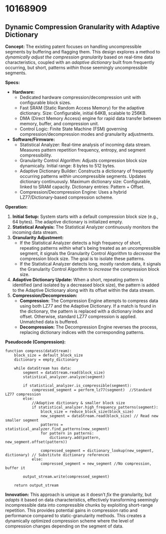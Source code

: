 # 10168909

## Dynamic Compression Granularity with Adaptive Dictionary

**Concept:** The existing patent focuses on handling uncompressible segments by buffering and flagging them. This design explores a method to *dynamically adjust the compression granularity* based on real-time data characteristics, coupled with an *adaptive dictionary* built from frequently occurring, but short, patterns *within* those seemingly uncompressible segments.

**Specs:**

*   **Hardware:**
    *   Dedicated hardware compression/decompression unit with configurable block sizes.
    *   Fast SRAM (Static Random Access Memory) for the adaptive dictionary. Size: Configurable, initial 64KB, scalable to 256KB.
    *   DMA (Direct Memory Access) engine for rapid data transfer between memory, buffer, and compression unit.
    *   Control Logic: Finite State Machine (FSM) governing compression/decompression modes and granularity adjustments.
*   **Software/Firmware:**
    *   Statistical Analyzer: Real-time analysis of incoming data stream. Measures pattern repetition frequency, entropy, and segment compressibility.
    *   Granularity Control Algorithm:  Adjusts compression block size dynamically. Initial range: 8 bytes to 512 bytes.
    *   Adaptive Dictionary Builder: Constructs a dictionary of frequently occurring patterns *within* uncompressible segments. Updates dictionary continuously.  Maximum dictionary size: Configurable, linked to SRAM capacity.  Dictionary entries: Pattern + Offset.
    *   Compression/Decompression Engine: Uses a hybrid LZ77/Dictionary-based compression scheme.

**Operation:**

1.  **Initial Setup:** System starts with a default compression block size (e.g., 64 bytes). The adaptive dictionary is initialized empty.
2.  **Statistical Analysis:**  The Statistical Analyzer continuously monitors the incoming data stream.
3.  **Granularity Adjustment:**
    *   If the Statistical Analyzer detects a high frequency of short, repeating patterns *within* what's being treated as an uncompressible segment, it signals the Granularity Control Algorithm to *decrease* the compression block size.  The goal is to isolate these patterns.
    *   If the Statistical Analyzer detects long, mostly random data, it signals the Granularity Control Algorithm to *increase* the compression block size.
4.  **Adaptive Dictionary Update:** When a short, repeating pattern is identified (and isolated by a decreased block size), the pattern is added to the Adaptive Dictionary along with its offset within the data stream.
5.  **Compression/Decompression:**
    *   **Compression:** The Compression Engine attempts to compress data using both LZ77 and the Adaptive Dictionary.  If a match is found in the dictionary, the pattern is replaced with a dictionary index and offset. Otherwise, standard LZ77 compression is applied. Unmatched data is buffered.
    *   **Decompression:** The Decompression Engine reverses the process, replacing dictionary indices with the corresponding patterns.

**Pseudocode (Compression):**

```
function compress(dataStream):
    block_size = default_block_size
    dictionary = empty_dictionary

    while dataStream has data:
        segment = dataStream.read(block_size)
        statistical_analyzer.analyze(segment)

        if statistical_analyzer.is_compressible(segment):
            compressed_segment = perform_lz77(segment)  //Standard LZ77 compression
        else:
            //Adaptive dictionary & smaller block size
            if statistical_analyzer.high_frequency_patterns(segment):
                block_size = reduce_block_size(block_size)
                new_segment = dataStream.read(block_size) // Read new smaller segment
                patterns = statistical_analyzer.find_patterns(new_segment)
                for pattern in patterns:
                    dictionary.add(pattern, new_segment.offset(pattern))

                compressed_segment = dictionary_lookup(new_segment, dictionary) // Substitute dictionary references
            else:
                compressed_segment = new_segment //No compression, buffer it

        output_stream.write(compressed_segment)

    return output_stream
```

**Innovation:** This approach is unique as it doesn’t *fix* the granularity, but *adapts* it based on data characteristics, effectively transforming seemingly incompressible data into compressible chunks by exploiting short-range repetition. This provides potential gains in compression ratio and performance compared to static-granularity methods. This creates a dynamically optimized compression scheme where the level of compression changes depending on the segment of data.